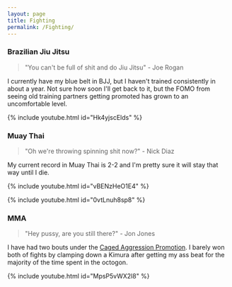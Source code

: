 ```yaml
---
layout: page
title: Fighting
permalink: /Fighting/
---
```


### Brazilian Jiu Jitsu

> "You can't be full of shit and do Jiu Jitsu" - Joe Rogan

I currently have my blue belt in BJJ, but I haven't trained consistently in about a year. Not sure how soon I'll get back to it, but the FOMO from seeing
old training partners getting promoted has grown to an uncomfortable level. 

{% include youtube.html id="Hk4yjscElds" %}

### Muay Thai

> "Oh we're throwing spinning shit now?" - Nick Diaz

My current record in Muay Thai is 2-2 and I'm pretty sure it will stay that way until I die. 

{% include youtube.html id="vBENzHeO1E4" %}

{% include youtube.html id="0vtLnuh8sp8" %}

### MMA

> "Hey pussy, are you still there?" - Jon Jones

I have had two bouts under the [Caged Aggression Promotion](http://www.cagedaggressionevents.com/home.html). 
I barely won both of fights by clamping down a Kimura after getting my ass beat for the majority of the time spent in the octogon. 

{% include youtube.html id="MpsP5vWX2l8" %}